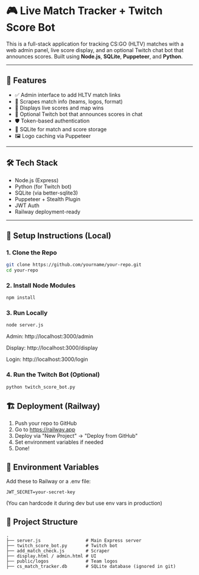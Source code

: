 # 🎮 Live Match Tracker + Twitch Score Bot

This is a full-stack application for tracking CS:GO (HLTV) matches with a web admin panel, live score display, and an optional Twitch chat bot that announces scores. Built using **Node.js**, **SQLite**, **Puppeteer**, and **Python**.

---

## 🚀 Features

- ✅ Admin interface to add HLTV match links
- 🎯 Scrapes match info (teams, logos, format)
- 📡 Displays live scores and map wins
- 🤖 Optional Twitch bot that announces scores in chat
- 🛡️ Token-based authentication
- 🧠 SQLite for match and score storage
- 🖼️ Logo caching via Puppeteer

---

## 🛠 Tech Stack

- Node.js (Express)
- Python (for Twitch bot)
- SQLite (via better-sqlite3)
- Puppeteer + Stealth Plugin
- JWT Auth
- Railway deployment-ready

---

## 🔧 Setup Instructions (Local)

### 1. Clone the Repo

```bash
git clone https://github.com/yourname/your-repo.git
cd your-repo
```

### 2. Install Node Modules

```bash
npm install
```

### 3. Run Locally

```bash
node server.js
```

Admin: http://localhost:3000/admin

Display: http://localhost:3000/display

Login: http://localhost:3000/login

### 4. Run the Twitch Bot (Optional)

```bash
python twitch_score_bot.py
```

## 🏗 Deployment (Railway)

1. Push your repo to GitHub
2. Go to https://railway.app
3. Deploy via "New Project" → "Deploy from GitHub"
4. Set environment variables if needed
5. Done!

## 🔐 Environment Variables

Add these to Railway or a .env file:

```env
JWT_SECRET=your-secret-key
```
(You can hardcode it during dev but use env vars in production)

## 📁 Project Structure

```
.
├── server.js                 # Main Express server
├── twitch_score_bot.py       # Twitch bot
├── add_match_check.js        # Scraper
├── display.html / admin.html # UI
├── public/logos              # Team logos
├── cs_match_tracker.db       # SQLite database (ignored in git)
```
